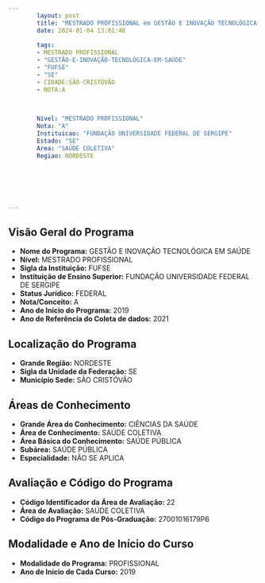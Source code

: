 ```yaml
---
        layout: post
        title: "MESTRADO PROFISSIONAL em GESTÃO E INOVAÇÃO TECNOLÓGICA EM SAÚDE na FUFSE  "
        date: 2024-01-04 13:01:48
     
        tags:
        - MESTRADO PROFISSIONAL
        - "GESTÃO-E-INOVAÇÃO-TECNOLÓGICA-EM-SAÚDE"
        - "FUFSE"
        - "SE"
        - CIDADE:SÃO-CRISTÓVÃO
        - NOTA:A
        
       

        Nivel: "MESTRADO PROFISSIONAL"
        Nota: "A"
        Instituicao: "FUNDAÇÃO UNIVERSIDADE FEDERAL DE SERGIPE"
        Estado: "SE"
        Area: "SAÚDE COLETIVA"
        Regiao: NORDESTE
        
        
        
        
        
        
---
```

## Visão Geral do Programa
- **Nome do Programa:** GESTÃO E INOVAÇÃO TECNOLÓGICA EM SAÚDE
- **Nível:** MESTRADO PROFISSIONAL
- **Sigla da Instituição:** FUFSE
- **Instituição de Ensino Superior:** FUNDAÇÃO UNIVERSIDADE FEDERAL DE SERGIPE
- **Status Jurídico:** FEDERAL
- **Nota/Conceito:** A
- **Ano de Início do Programa:** 2019
- **Ano de Referência do Coleta de dados:** 2021

## Localização do Programa
- **Grande Região:** NORDESTE
- **Sigla da Unidade da Federação:** SE
- **Município Sede:** SÃO CRISTÓVÃO

## Áreas de Conhecimento
- **Grande Área do Conhecimento:** CIÊNCIAS DA SAÚDE
- **Área de Conhecimento:** SAÚDE COLETIVA
- **Área Básica do Conhecimento:** SAÚDE PÚBLICA
- **Subárea:** SAÚDE PÚBLICA
- **Especialidade:** NÃO SE APLICA

## Avaliação e Código do Programa
- **Código Identificador da Área de Avaliação:** 22
- **Área de Avaliação:** SAÚDE COLETIVA
- **Código do Programa de Pós-Graduação:** 27001016179P6


## Modalidade e Ano de Início do Curso
- **Modalidade do Programa:** PROFISSIONAL
- **Ano de Início de Cada Curso:** 2019
